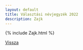 ```yaml
---
layout: default
title: Választási névjegyzék 2022
description: Zajk
---
```


{% include Zajk.html %}

[Vissza](./)